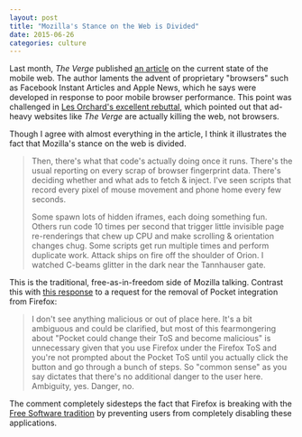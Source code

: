 ```yaml
---
layout: post
title: "Mozilla's Stance on the Web is Divided"
date: 2015-06-26
categories: culture
---
```


Last month, _The Verge_ published [an article][1] on the current state of the mobile web. The author laments the advent of proprietary "browsers" such as Facebook Instant Articles and Apple News, which he says were developed in response to poor mobile browser performance. This point was challenged in [Les Orchard's excellent rebuttal][2], which pointed out that ad-heavy websites like _The Verge_ are actually killing the web, not browsers.

Though I agree with almost everything in the article, I think it illustrates the fact that Mozilla's stance on the web is divided.

> Then, there's what that code's actually doing once it runs. There's the usual reporting on every scrap of browser fingerprint data. There's deciding whether and what ads to fetch & inject. I've seen scripts that record every pixel of mouse movement and phone home every few seconds.
>
> Some spawn lots of hidden iframes, each doing something fun. Others run code 10 times per second that trigger little invisible page re-renderings that chew up CPU and make scrolling & orientation changes chug. Some scripts get run multiple times and perform duplicate work. Attack ships on fire off the shoulder of Orion. I watched C-beams glitter in the dark near the Tannhauser gate.

This is the traditional, free-as-in-freedom side of Mozilla talking. Contrast this with [this response](https://bugzilla.mozilla.org/show_bug.cgi?id=1172126#c33) to a request for the removal of Pocket integration from Firefox:

> I don't see anything malicious or out of place here. It's a bit ambiguous and could be clarified, but most of this fearmongering about "Pocket could change their ToS and become malicious" is unnecessary given that you use Firefox under the Firefox ToS and you're not prompted about the Pocket ToS until you actually click the button and go through a bunch of steps. So "common sense" as you say dictates that there's no additional danger to the user here. Ambiguity, yes. Danger, no.

The comment completely sidesteps the fact that Firefox is breaking with the [Free Software tradition][3] by preventing users from completely disabling these applications.

  [1]: http://www.theverge.com/2015/7/20/9002721/the-mobile-web-sucks
  [2]: http://blog.lmorchard.com/2015/07/22/the-verge-web-sucks/
  [3]: https://www.gnu.org/philosophy/free-sw.html
